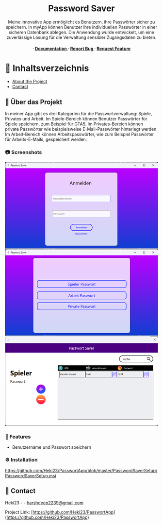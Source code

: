 <div align='center'>

<h1>Password Saver</h1>
<p>Meine innovative App ermöglicht es Benutzern, ihre Passwörter sicher zu speichern. In myApp können Benutzer ihre individuellen Passwörter in einer sicheren Datenbank ablegen. Die Anwendung wurde entwickelt, um eine zuverlässige Lösung für die Verwaltung sensibler Zugangsdaten zu bieten.</p>

<h4> <span> · </span> <a href="https://github.com/Heki23/PasswortApp/blob/master/README.md"> Documentation </a> <span> · </span> <a href="https://github.com/Heki23/PasswortApp/issues"> Report Bug </a> <span> · </span> <a href="https://github.com/Heki23/PasswortApp/issues"> Request Feature </a> </h4>


</div>

# :notebook_with_decorative_cover: Inhaltsverzeichnis

- [About the Project](#star2-about-the-project)
- [Contact](#handshake-contact)


## :star2: Über das Projekt

<p> In meiner App gibt es drei Kategorien für die Passwortverwaltung: Spiele, Privates und Arbeit. Im Spiele-Bereich können Benutzer Passwörter für Spiele speichern, zum Beispiel für GTA5. Im Privates-Bereich können private Passwörter wie beispielsweise E-Mail-Passwörter hinterlegt werden. Im Arbeit-Bereich können Arbeitspasswörter, wie zum Beispiel Passwörter für Arbeits-E-Mails, gespeichert werden. </p>



### :camera: Screenshots

<div align="center"> <a href=""><img src="https://github.com/Heki23/PasswortApp/blob/master/Screenshots/1.png" alt='image' width='800'/></a> </div>
<div align="center"> <a href=""><img src="https://github.com/Heki23/PasswortApp/blob/master/Screenshots/2.png" alt='image' width='800'/></a> </div>
<div align="center"> <a href=""><img src="https://github.com/Heki23/PasswortApp/blob/master/Screenshots/3.png" alt='image' width='800'/></a> </div>



### :dart: Features

- Benutzername und Passwort speichern

### :gear: Installation

https://github.com/Heki23/PasswortApp/blob/master/PasswordSaverSetup/PasswordSaverSetup.msi


## :handshake: Contact

Heki23 - - harshdeep2239@gmail.com

Project Link: [https://github.com/Heki23/PasswortApp](https://github.com/Heki23/PasswortApp)
